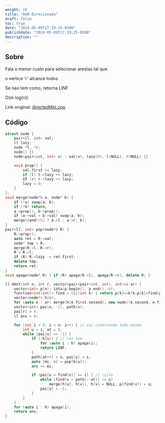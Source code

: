 ```yaml
---
weight: 10
title: "AGM Direcionada"
draft: false
toc: true
date: "2024-05-09T17:19:25-0300"
publishdate: "2024-05-09T17:19:25-0300"
description: ""
---
```


## Sobre
 Fala o menor custo para selecionar arestas tal que

 o vertice 'r' alcance todos

 Se nao tem como, retorna LINF



 O(m log(n))



Link original: [directedMst.cpp](https://github.com/brunomaletta/Biblioteca/tree/master/Codigo/Grafos/directedMst.cpp)

## Código
```cpp
struct node {
	pair<ll, int> val;
	ll lazy;
	node *l, *r;
	node() {}
	node(pair<int, int> v) : val(v), lazy(0), l(NULL), r(NULL) {}

	void prop() {
		val.first += lazy;
		if (l) l->lazy += lazy;
		if (r) r->lazy += lazy;
		lazy = 0;
	}
};
void merge(node*& a, node* b) {
	if (!a) swap(a, b);
	if (!b) return;
	a->prop(), b->prop();
	if (a->val > b->val) swap(a, b);
	merge(rand()%2 ? a->l : a->r, b);
}
pair<ll, int> pop(node*& R) {
	R->prop();
	auto ret = R->val;
	node* tmp = R;
	merge(R->l, R->r);
	R = R->l;
	if (R) R->lazy -= ret.first;
	delete tmp;
	return ret;
}
void apaga(node* R) { if (R) apaga(R->l), apaga(R->r), delete R; }

ll dmst(int n, int r, vector<pair<pair<int, int>, int>>& ar) {
	vector<int> p(n); iota(p.begin(), p.end(), 0);
	function<int(int)> find = [&](int k) { return p[k]==k?k:p[k]=find(p[k]); };
	vector<node*> h(n);
	for (auto e : ar) merge(h[e.first.second], new node({e.second, e.first.first}));
	vector<int> pai(n, -1), path(n);
	pai[r] = r;
	ll ans = 0;

	for (int i = 0; i < n; i++) { // vai conectando todo mundo
		int u = i, at = 0;
		while (pai[u] == -1) {
			if (!h[u]) { // nao tem
				for (auto i : h) apaga(i);
				return LINF;
			}
			path[at++] = u, pai[u] = i;
			auto [mi, v] = pop(h[u]);
			ans += mi;

			if (pai[u = find(v)] == i) { // ciclo
				while (find(v = path[--at]) != u)
					merge(h[u], h[v]), h[v] = NULL, p[find(v)] = u;
				pai[u] = -1;
			}
		}
	}
	for (auto i : h) apaga(i);
	return ans;
}
```
